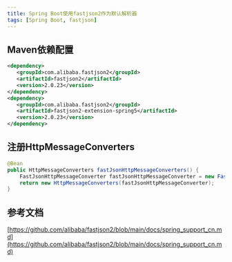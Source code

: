 ```yaml
---
title: Spring Boot使用fastjson2作为默认解析器
tags: [Spring Boot, fastjson]
---
```


## Maven依赖配置

```xml
<dependency>  
   <groupId>com.alibaba.fastjson2</groupId>  
   <artifactId>fastjson2</artifactId>  
   <version>2.0.23</version>  
</dependency>  
<dependency>  
   <groupId>com.alibaba.fastjson2</groupId>  
   <artifactId>fastjson2-extension-spring5</artifactId>  
   <version>2.0.23</version>  
</dependency>
```

## 注册HttpMessageConverters

```java
@Bean  
public HttpMessageConverters fastJsonHttpMessageConverters() {  
    FastJsonHttpMessageConverter fastJsonHttpMessageConverter = new FastJsonHttpMessageConverter();  
    return new HttpMessageConverters(fastJsonHttpMessageConverter);  
}
```

## 参考文档

[https://github.com/alibaba/fastjson2/blob/main/docs/spring_support_cn.md](https://github.com/alibaba/fastjson2/blob/main/docs/spring_support_cn.md)